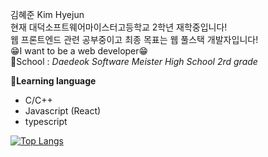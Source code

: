 김혜준 Kim Hyejun  
현재 대덕소프트웨어마이스터고등학교 2학년 재학중입니다!  
웹 프론트엔드 관련 공부중이고 최종 목표는 웹 풀스택 개발자입니다!  
😁I want to be a web developer😁  
🏫School : *Daedeok Software Meister High School 2rd grade*  

💬**Learning language**  
- C/C++  
- Javascript (React)
- typescript

[![Top Langs](https://github-readme-stats.vercel.app/api/top-langs/?username=hyejun0608&layout=compact)](https://github.com/anuraghazra/github-readme-stats)
